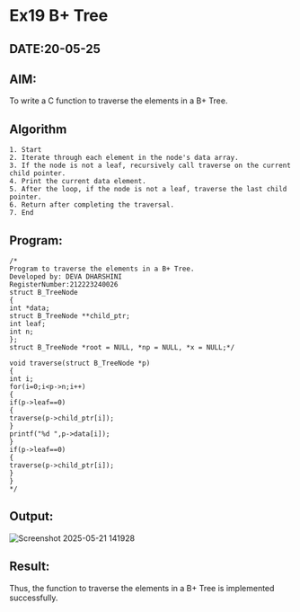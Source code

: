# Ex19 B+ Tree
## DATE:20-05-25  
## AIM:
To write a C function to traverse the elements in a B+ Tree.

## Algorithm
```
1. Start 
2. Iterate through each element in the node's data array. 
3. If the node is not a leaf, recursively call traverse on the current child pointer. 
4. Print the current data element. 
5. After the loop, if the node is not a leaf, traverse the last child pointer. 
6. Return after completing the traversal. 
7. End
```  

## Program:
```
/*
Program to traverse the elements in a B+ Tree.
Developed by: DEVA DHARSHINI
RegisterNumber:212223240026
struct B_TreeNode 
{ 
int *data; 
struct B_TreeNode **child_ptr; 
int leaf; 
int n; 
}; 
struct B_TreeNode *root = NULL, *np = NULL, *x = NULL;*/ 
 
void traverse(struct B_TreeNode *p) 
{ 
int i; 
for(i=0;i<p->n;i++) 
{ 
if(p->leaf==0) 
{ 
traverse(p->child_ptr[i]); 
} 
printf("%d ",p->data[i]); 
} 
if(p->leaf==0) 
{ 
traverse(p->child_ptr[i]); 
} 
}
*/
```

## Output:
![Screenshot 2025-05-21 141928](https://github.com/user-attachments/assets/d6755bbc-7ed9-4411-bec5-05d223ce5708)



## Result:
Thus, the function to traverse the elements in a B+ Tree is implemented successfully.
